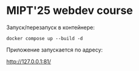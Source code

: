 # MIPT'25 webdev course

Запуск/перезапуск в контейнере:

```
docker compose up --build -d
```

Приложение запускается по адресу:

http://127.0.0.1:81/
